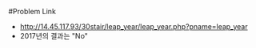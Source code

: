 #Problem Link
- http://14.45.117.93/30stair/leap_year/leap_year.php?pname=leap_year
- 2017년의 결과는 "No"
